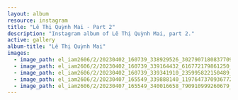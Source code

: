 ```yaml
---
layout: album
resource: instagram
title: "Lê Thị Quỳnh Mai - Part 2"
description: "Instagram album of Lê Thị Quỳnh Mai, part 2."
active: gallery
album-title: "Lê Thị Quỳnh Mai"
images:
  - image_path: el_iam2606/2/20230402_160739_338929526_3027907180837709_2859053955287743674_n.jpg
  - image_path: el_iam2606/2/20230402_160739_339164432_616772179861250_418650138358714530_n.jpg
  - image_path: el_iam2606/2/20230402_160739_339341910_235995822150489_6605392174538732879_n.jpg
  - image_path: el_iam2606/2/20230407_165549_339888140_1197647370936772_8485489228835932799_n.jpg
  - image_path: el_iam2606/2/20230407_165549_340016658_790910999260679_8935508766433143435_n.jpg
---
```

